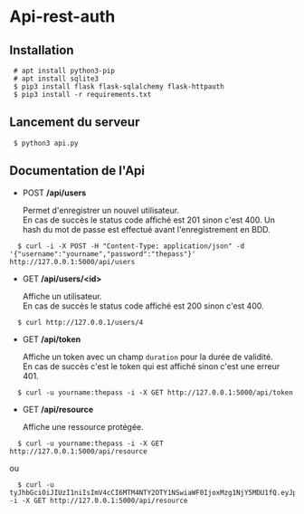 Api-rest-auth
=========

Installation
------------

<pre><code> # apt install python3-pip
 # apt install sqlite3
 $ pip3 install flask flask-sqlalchemy flask-httpauth
 $ pip3 install -r requirements.txt
</code></pre>
Lancement du serveur
-------
<pre><code> $ python3 api.py</code></pre>


Documentation de l'Api
-----------------

- POST **/api/users**
    
    Permet d'enregistrer un nouvel utilisateur. <br>
    En cas de succès le status code affiché est 201 sinon c'est 400. Un hash du mot de passe est effectué avant l'enregistrement en BDD.

<pre><code>  $ curl -i -X POST -H "Content-Type: application/json" -d '{"username":"yourname","password":"thepass"}' http://127.0.0.1:5000/api/users</code></pre>

- GET **/api/users/&lt;id&gt;**

    Affiche un utilisateur.<br>
    En cas de succès le status code affiché est 200 sinon c'est 400.<br>

<pre><code>  $ curl http://127.0.0.1/users/4 </code></pre>
- GET **/api/token**

    Affiche un token avec un champ `duration` pour la durée de validité.<br>
    En cas de succès c'est le token qui est affiché sinon c'est une erreur 401.<br>
    
<pre><code>  $ curl -u yourname:thepass -i -X GET http://127.0.0.1:5000/api/token</code></pre>


- GET **/api/resource**

    Affiche une ressource protégée.<br>
    
<pre><code>  $ curl -u yourname:thepass -i -X GET http://127.0.0.1:5000/api/resource
</code></pre>

ou

<pre><code>  $ curl -u tyJhbGciOiJIUzI1niIsImV4cCI6MTM4NTY2OTY1NSwiaWF0IjoxMzg1NjY5MDU1fQ.eyJpZCI6MX0.XbOEFJkhjHJ5uRINh2JA1BPzXjSohKYDRT472wGOvjc:x -i -X GET http://127.0.0.1:5000/api/resource</code></pre>

